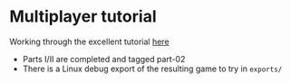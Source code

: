 
# Multiplayer tutorial

Working through the excellent tutorial [here](http://kehomsforge.com/tutorials/multi/gdMultiplayerSetup)

- Parts I/II are completed and tagged part-02
- There is a Linux debug export of the resulting game to try in `exports/`
